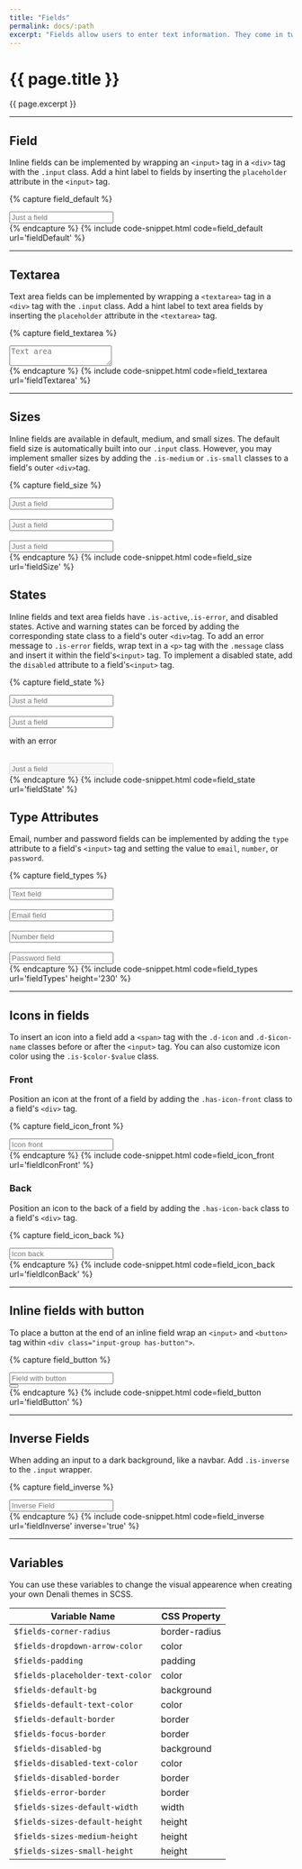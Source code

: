 ```yaml
---
title: "Fields"
permalink: docs/:path
excerpt: "Fields allow users to enter text information. They come in two styles, inline and text area. Buttons and icons can be added to both field styles."
---
```


# {{ page.title }}

{{ page.excerpt }}

---

## Field

Inline fields can be implemented by wrapping an `<input>` tag in a `<div>` tag with the `.input` class. Add a hint label to fields by inserting the `placeholder` attribute in the `<input>` tag.

{% capture field_default %}

<div class="input">
  <input class="" type="text" placeholder="Just a field" />
</div>
{% endcapture %}
{% include code-snippet.html code=field_default url='fieldDefault' %}

---

## Textarea

Text area fields can be implemented by wrapping a `<textarea>` tag in a `<div>` tag with the `.input` class. Add a hint label to text area fields by inserting the `placeholder` attribute in the `<textarea>` tag.

{% capture field_textarea %}

<div class="input">
  <textarea type="text" placeholder="Text area"></textarea>
</div>
{% endcapture %}
{% include code-snippet.html code=field_textarea url='fieldTextarea' %}

---

## Sizes

Inline fields are available in default, medium, and small sizes. The default field size is automatically built into our `.input` class. However, you may implement smaller sizes by adding the `.is-medium` or `.is-small` classes to a field&#39;s outer `<div>`tag.

{% capture field_size %}

<div class="input">
  <input type="text" placeholder="Just a field" />
</div>
<br>
<div class="input is-medium">
  <input type="text" placeholder="Just a field" />
</div>
<br>
<div class="input is-small">
  <input type="text" placeholder="Just a field" />
</div>
{% endcapture %}
{% include code-snippet.html code=field_size url='fieldSize' %}

## States

Inline fields and text area fields have `.is-active`,`.is-error`, and disabled states. Active and warning states can be forced by adding the corresponding state class to a field&#39;s outer `<div>`tag. To add an error message to `.is-error` fields, wrap text in a `<p>` tag with the `.message` class and insert it within the field&#39;s`<input>` tag. To implement a disabled state, add the `disabled` attribute to a field&#39;s`<input>` tag.

{% capture field_state %}

<div class="input">
  <input type="text" placeholder="Just a field" />
</div>
<br>
<div class="input is-error">
  <input type="text" placeholder="Just a field" />
  <p class="message">with an error</p>
</div>
<br>
<div class="input">
  <input type="text" placeholder="Just a field" disabled="" />
</div>
{% endcapture %}
{% include code-snippet.html code=field_state url='fieldState' %}

## Type Attributes

Email, number and password fields can be implemented by adding the `type` attribute to a field's `<input>` tag and setting the value to `email`, `number`, or `password`.

{% capture field_types %}

<div class="input">
  <input type="text" placeholder="Text field" />
</div>
<br>
<div class="input">
  <input type="email" placeholder="Email field" />
</div>
<br>
<div class="input">
  <input type="number" placeholder="Number field" />
</div>
<br>
<div class="input">
  <input type="password" placeholder="Password field" />
</div>
{% endcapture %}
{% include code-snippet.html code=field_types url='fieldTypes' height='230' %}

---

## Icons in fields

To insert an icon into a field add a `<span>` tag with the `.d-icon` and `.d-$icon-name` classes before or after the `<input>` tag. You can also customize icon color using the `.is-$color-$value` class.

### Front

Position an icon at the front of a field by adding the `.has-icon-front` class to a field&#39;s `<div>` tag.

{% capture field_icon_front %}

<div class="input has-icon-front">
  <span class="d-icon d-filter-horizontal is-brand-300"></span><input type="text" placeholder="Icon front" />
</div>
{% endcapture %}
{% include code-snippet.html code=field_icon_front url='fieldIconFront' %}

### Back

Position an icon to the back of a field by adding the `.has-icon-back` class to a field&#39;s `<div>` tag.

{% capture field_icon_back %}

<div class="input has-icon-back">
  <input type="text" placeholder="Icon back" /><a class="d-icon d-close-circle-solid is-secondary is-sub"></a>
</div>
 {% endcapture %}
{% include code-snippet.html code=field_icon_back url='fieldIconBack' %}

---

## Inline fields with button

To place a button at the end of an inline field wrap an `<input>` and `<button>` tag within `<div class="input-group has-button">`.

{% capture field_button %}

<div class="input-group has-button">
  <div class="input">
    <input type="text" placeholder="Field with button" />
  </div>
  <button class="button is-solid has-icon"><i class="d-icon d-add is-small"></i></button>
</div>
 {% endcapture %}
{% include code-snippet.html code=field_button url='fieldButton' %}

---

## Inverse Fields

When adding an input to a dark background, like a navbar. Add `.is-inverse` to the `.input` wrapper.

{% capture field_inverse %}

<div class="input is-inverse">
  <input type="text" placeholder="Inverse Field" />
</div>
{% endcapture %}
{% include code-snippet.html code=field_inverse url='fieldInverse' inverse='true' %}

---

## Variables

You can use these variables to change the visual appearence when creating your own Denali themes in SCSS.

| Variable Name                    | CSS Property  |
| -------------------------------- | ------------- |
| `$fields-corner-radius`          | border-radius |
| `$fields-dropdown-arrow-color`   | color         |
| `$fields-padding`                | padding       |
| `$fields-placeholder-text-color` | color         |
| `$fields-default-bg`             | background    |
| `$fields-default-text-color`     | color         |
| `$fields-default-border`         | border        |
| `$fields-focus-border`           | border        |
| `$fields-disabled-bg`            | background    |
| `$fields-disabled-text-color`    | color         |
| `$fields-disabled-border`        | border        |
| `$fields-error-border`           | border        |
| `$fields-sizes-default-width`    | width         |
| `$fields-sizes-default-height`   | height        |
| `$fields-sizes-medium-height`    | height        |
| `$fields-sizes-small-height`     | height        |
